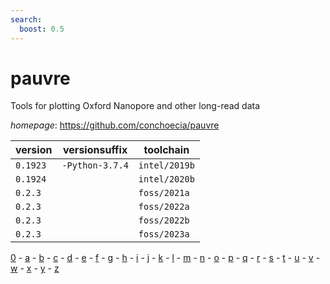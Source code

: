 ```yaml
---
search:
  boost: 0.5
---
```

# pauvre

Tools for plotting Oxford Nanopore and other long-read data

*homepage*: <https://github.com/conchoecia/pauvre>

version | versionsuffix | toolchain
--------|---------------|----------
``0.1923`` | ``-Python-3.7.4`` | ``intel/2019b``
``0.1924`` |  | ``intel/2020b``
``0.2.3`` |  | ``foss/2021a``
``0.2.3`` |  | ``foss/2022a``
``0.2.3`` |  | ``foss/2022b``
``0.2.3`` |  | ``foss/2023a``

[0](../0/index.md) - [a](../a/index.md) - [b](../b/index.md) - [c](../c/index.md) - [d](../d/index.md) - [e](../e/index.md) - [f](../f/index.md) - [g](../g/index.md) - [h](../h/index.md) - [i](../i/index.md) - [j](../j/index.md) - [k](../k/index.md) - [l](../l/index.md) - [m](../m/index.md) - [n](../n/index.md) - [o](../o/index.md) - [p](../p/index.md) - [q](../q/index.md) - [r](../r/index.md) - [s](../s/index.md) - [t](../t/index.md) - [u](../u/index.md) - [v](../v/index.md) - [w](../w/index.md) - [x](../x/index.md) - [y](../y/index.md) - [z](../z/index.md)

